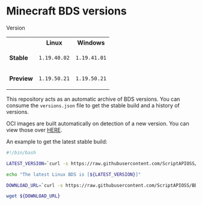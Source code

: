 # Minecraft BDS versions

<table align="right">
  <tr>Version<th></th><th><strong>Linux</strong></th><th><strong>Windows</strong></th></tr>
  <tr><td><strong>Stable</strong></td><td>

```bash
1.19.40.02
```

</td><td>

```bash
1.19.41.01
```

</td></tr>

  <tr><td><strong>Preview</strong></td><td>

```bash
1.19.50.21
```

</td><td>

```bash
1.19.50.21
```

</td></tr>

</table>

This repository acts as an automatic archive of BDS versions.
You can consume the `versions.json` file to get the stable build
and a history of versions.

OCI images are built automatically on detection of a new version.
You can view those over [HERE](https://github.com/ScriptAPIOSS/BDS-OCI).

An example to get the latest stable build:

```bash
#!/bin/bash

LATEST_VERSION=`curl -s https://raw.githubusercontent.com/ScriptAPIOSS/BDS-Versions/main/versions.json | jq -r '.linux.stable'`

echo "The latest Linux BDS is [${LATEST_VERSION}]"

DOWNLOAD_URL=`curl -s https://raw.githubusercontent.com/ScriptAPIOSS/BDS-Versions/main/linux/${LATEST_VERSION}.json | jq -r '.download_url'`

wget ${DOWNLOAD_URL}
```

